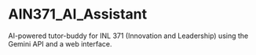 # AIN371_AI_Assistant
AI-powered tutor-buddy for INL 371 (Innovation and Leadership) using the Gemini API and a web interface.
